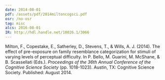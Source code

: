 ```yaml
---
date: 2014-08-01
pdf: /assets/pdf/2014miltoncogsci.pdf
osr: /no-osr
tag: misc
alcs: 2016-08-01
IR: http://hdl.handle.net/10026.1/3066 
---
```


Milton, F., Copestake, E., Satherley, D., Stevens, T., & Wills, A. J. (2014). The effect of pre-exposure on family resemblance categorization for stimuli of varying levels of perceptual difficulty. In P. Bello, M. Guarini, M. McShane, & B. Scassellati (Eds.). _Proceedings of the 36th Annual Conference of the Cognitive Science Society_ (pp. 1018-1023). Austin, TX: Cognitive Science Society. Published: August 2014.
